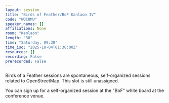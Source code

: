 ```yaml
---
layout: session
title: "Birds of Feather/BoF Kanlaon IV"
code: "WQC8MU"
speaker_names: []
affiliations: None
room: "Kanlaon"
length: "30"
time: "Saturday, 09:30"
time_iso: "2025-10-04T01:30:00Z"
resources: []
recording: False
prerecorded: False
---
```


Birds of a Feather sessions are spontaneous, self-organized sessions related to OpenStreetMap. This slot is still unassigned.

You can sign up for a self-organized session at the &#34;BoF&#34; white board at the conference venue.

